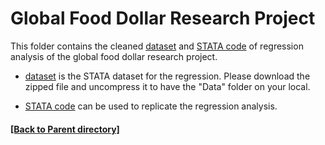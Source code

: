 # Global Food Dollar Research Project 

This folder contains the cleaned [dataset](https://github.com/FEDSCornell/GlobalFoodDollar/raw/master/Analysis/RegressionAnalysis/Data/farm%20share%2C%20WB%2C%20FAO.dta) and [STATA code](https://github.com/FEDSCornell/GlobalFoodDollar/raw/master/Analysis/RegressionAnalysis/Data.zip) of regression analysis of the global food dollar research project. 


- [dataset](https://github.com/FEDSCornell/GlobalFoodDollar/raw/master/Analysis/RegressionAnalysis/Data/farm%20share%2C%20WB%2C%20FAO.dta) is the STATA dataset for the regression. Please download the zipped file and uncompress it to have the "Data" folder on your local. 

- [STATA code](https://github.com/FEDSCornell/GlobalFoodDollar/raw/master/Analysis/RegressionAnalysis/Data.zip) can be used to replicate the regression analysis. 

#### [[Back to Parent directory]](https://fedscornell.github.io/GlobalFoodDollar/)
